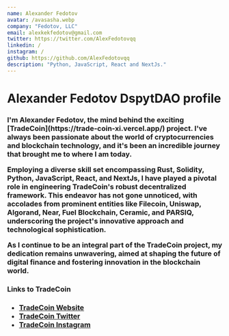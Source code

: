 ```yaml
---
name: Alexander Fedotov
avatar: /avasasha.webp
company: "Fedotov, LLC"
email: alexkekfedotov@gmail.com
twitter: https://twitter.com/AlexFedotovqq
linkedin: /
instagram: /
github: https://github.com/AlexFedotovqq
description: "Python, JavaScript, React and NextJs."
---
```


<h1 className="mt-2 text-3xl font-bold tracking-tight text-center text-gray-900 sm:text-4xl">
   Alexander Fedotov DspytDAO profile
</h1>

<h3 className="mt-6 max-w-xl text-base leading-7 text-gray-700 lg:max-w-none">
 I'm Alexander Fedotov, the mind behind the exciting [TradeCoin](https://trade-coin-xi.vercel.app/) project. I've always been passionate about the world of cryptocurrencies and blockchain technology, and it's been an incredible journey that brought me to where I am today.

Employing a diverse skill set encompassing Rust, Solidity, Python, JavaScript, React, and NextJs, I have played a pivotal role in engineering TradeCoin's robust decentralized framework. This endeavor has not gone unnoticed, with accolades from prominent entities like Filecoin, Uniswap, Algorand, Near, Fuel Blockchain, Ceramic, and PARSIQ, underscoring the project's innovative approach and technological sophistication.

As I continue to be an integral part of the TradeCoin project, my dedication remains unwavering, aimed at shaping the future of digital finance and fostering innovation in the blockchain world.

</h3>
<h3 className="mt-2 text-3xl font-bold tracking-tight text-center text-gray-900 sm:text-4xl">
Links to TradeCoin
</h3>
<h3 className="mt-6 max-w-xl text-base leading-7 text-gray-700 lg:max-w-none">

- [TradeCoin Website](https://trade-coin-xi.vercel.app/)
- [TradeCoin Twitter](https://twitter.com/_TradeCoin_)
- [TradeCoin Instagram](https://www.instagram.com/_tradecoin_/)

</h3>
